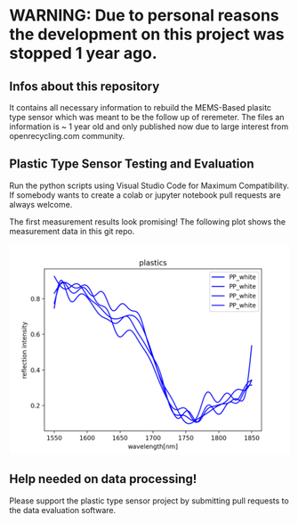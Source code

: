 # WARNING: Due to personal reasons the development on this project was stopped 1 year ago. 

## Infos about this repository
It contains all necessary information to rebuild the MEMS-Based plasitc type sensor which was meant to be the follow up of reremeter. 
The files an information is ~ 1 year old and only published now due to large interest from openrecycling.com community. 

## Plastic Type Sensor Testing and Evaluation
Run the python scripts using Visual Studio Code for Maximum Compatibility.
If somebody wants to create a colab or jupyter notebook pull requests are always welcome.

The first measurement results look promising! The following plot shows the measurement data in this git repo.

![plastic scans](media/sample_data_fourPP.png "Scans of four PP items")

## Help needed on data processing!
Please support the plastic type sensor project by submitting pull requests to the data evaluation software.
